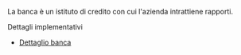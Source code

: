 La banca è un istituto di credito con cui l'azienda intrattiene rapporti.

Dettagli implementativi
- [Dettaglio banca](Sorgenti/OG/OG/BA_D)
